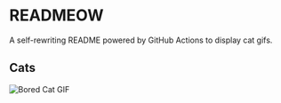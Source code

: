 # READMEOW

A self-rewriting README powered by GitHub Actions to display cat gifs.

## Cats

![Bored Cat GIF](https://media4.giphy.com/media/mlvseq9yvZhba/200.gif?cid=9acd02da2uukdc9euyxrdylta8ug18xhmepvf1efemp2i74y&ep=v1_gifs_search&rid=200.gif&ct=g)
